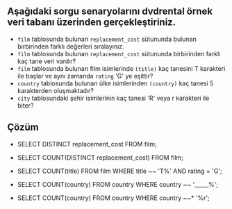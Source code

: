 ## Aşağıdaki sorgu senaryolarını dvdrental örnek veri tabanı üzerinden gerçekleştiriniz.

- `film` tablosunda bulunan `replacement_cost` sütununda bulunan birbirinden farklı değerleri sıralayınız.
- `film` tablosunda bulunan `replacement_cost` sütununda birbirinden farklı kaç tane veri vardır?
- `film` tablosunda bulunan film isimlerinde `(title)` kaç tanesini T karakteri ile başlar ve aynı zamanda `rating` 'G' ye eşittir?
- `country` tablosunda bulunan ülke isimlerinden `(country)` kaç tanesi 5 karakterden oluşmaktadır?
- `city` tablosundaki şehir isimlerinin kaç tanesi 'R' veya r karakteri ile biter?

## Çözüm

- SELECT DISTINCT replacement_cost FROM film;

- SELECT COUNT(DISTINCT replacement_cost) FROM film;

- SELECT COUNT(title) FROM film
  WHERE title ~~ 'T%' AND rating = 'G';

- SELECT COUNT(country) FROM country
  WHERE country ~~ '\_\_\_\_\_%';

- SELECT COUNT(country) FROM country
  WHERE country ~~\* '%r';
